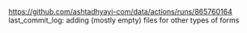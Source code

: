 https://github.com/ashtadhyayi-com/data/actions/runs/865760164
last_commit_log: adding (mostly empty) files for other types of forms